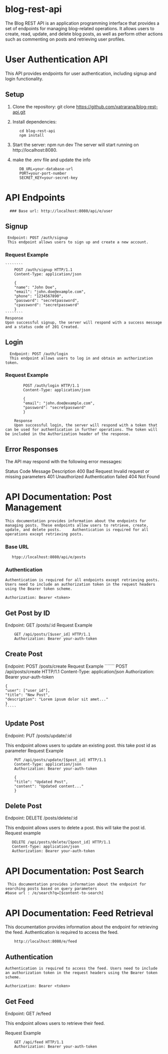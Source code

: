 # blog-rest-api
The Blog REST API is an application programming interface that provides a set of endpoints for managing blog-related operations. It allows users to create, read, update, and delete blog posts, as well as perform other actions such as commenting on posts and retrieving user profiles.

# User Authentication API

This API provides endpoints for user authentication, including signup and login functionality.

## Setup

1. Clone the repository:
         git clone https://github.com/xatrarana/blog-rest-api.git 

2. Install dependencies:
      
          cd blog-rest-api
          npm install
      
3. Start the server:
          npm run dev
          The server will start running on http://localhost:8080.

4. make the .env file and update the info
      
          DB_URL=your-database-url
          PORT=your-port-number
          SECRET_KEY=your-secret-key
     

# API Endpoints
      ### Base url: http://localhost:8080/api/e/user 
  ## Signup
     Endpoint: POST /auth/signup
     This endpoint allows users to sign up and create a new account.
  ### Request Example
    ````````
        POST /auth/signup HTTP/1.1
        Content-Type: application/json

        {
        "name": "John Doe",
        "email": "john.doe@example.com",
        "phone": "1234567890",
        "password": "secretpassword",
        "cpassword": "secretpassword"
        }
    ````````
    Response
    Upon successful signup, the server will respond with a success message and a status code of 201 Created.
  
  ## Login
      Endpoint: POST /auth/login
      This endpoint allows users to log in and obtain an authorization token.
  ### Request Example
````````
        POST /auth/login HTTP/1.1
        Content-Type: application/json

        {
        "email": "john.doe@example.com",
        "password": "secretpassword"
        }
````````
        Response
        Upon successful login, the server will respond with a token that can be used for authentication in further operations. The token will be included in the Authorization header of the response.
## Error Responses
The API may respond with the following error messages:

Status Code	Message	Description
400	Bad Request	Invalid request or missing parameters
401	Unauthorized	Authentication failed
404	Not Found	

# API Documentation: Post Management

    This documentation provides information about the endpoints for managing posts. These endpoints allow users to retrieve, create, update, and delete posts.     Authentication is required for all operations except retrieving posts.
  ### Base URL
  ````
     htpp://localhost:8080/api/e/posts 
  ````
  ### Authentication
    Authentication is required for all endpoints except retrieving posts. Users need to include an authorization token in the request headers using the Bearer token scheme.

    Authorization: Bearer <token>
## Get Post by ID
Endpoint: GET /posts/:id
    Request Example
````
    GET /api/posts/[$user_id] HTTP/1.1
    Authorization: Bearer your-auth-token
````
## Create Post
Endpoint: POST /posts/create
    Request Example
    ```````
    POST /api/posts/create HTTP/1.1
    Content-Type: application/json
    Authorization: Bearer your-auth-token

    {
    "user": ["user_id"],
    "title": "New Post",
    "description": "Lorem ipsum dolor sit amet..."
    }
    `````
## Update Post
Endpoint: PUT /posts/update/:id

This endpoint allows users to update an existing post. this take post id as parameter
Request Example
`````
    PUT /api/posts/update/[$post_id] HTTP/1.1
    Content-Type: application/json
    Authorization: Bearer your-auth-token

    {
    "title": "Updated Post",
    "content": "Updated content..."
    }
`````
## Delete Post
Endpoint: DELETE /posts/delete/:id

This endpoint allows users to delete a post. this will take the post id.
 Request example
 ``````
    DELETE /api/posts/delete/[$post_id] HTTP/1.1
    Content-Type: application/json
    Authorization: Bearer your-auth-token
``````
# API Documentation: Post Search
     This documentation provides information about the endpoint for searching posts based on query parameters
    #base url : /e/search?q=[$content-to-search]

# API Documentation: Feed Retrieval
This documentation provides information about the endpoint for retrieving the feed. Authentication is required to access the feed.
```
    http://localhost:8080/e/feed
```
## Authentication
    Authentication is required to access the feed. Users need to include an authorization token in the request headers using the Bearer token scheme.
````
Authorization: Bearer <token>
````
## Get Feed
Endpoint: GET /e/feed

This endpoint allows users to retrieve their feed.

Request Example
```
    GET /api/feed HTTP/1.1
    Authorization: Bearer your-auth-token
```
